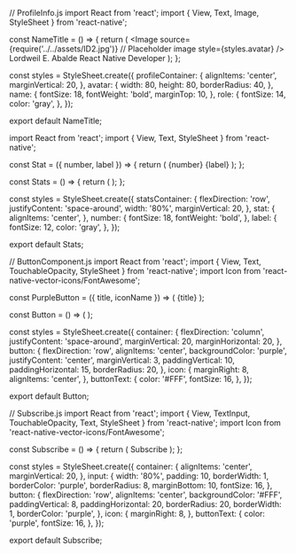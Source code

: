 // ProfileInfo.js
import React from 'react';
import { View, Text, Image, StyleSheet } from 'react-native';

const NameTitle = () => {
  return (
    <View style={styles.profileContainer}>
      <Image
        source={require('../../assets/ID2.jpg')}  // Placeholder image
        style={styles.avatar}
      />
      <Text style={styles.name}>Lordweil E. Abalde</Text>
      <Text style={styles.role}>React Native Developer</Text>
    </View>
  );
};

const styles = StyleSheet.create({
  profileContainer: {
    alignItems: 'center',
    marginVertical: 20,
  },
  avatar: {
    width: 80,
    height: 80,
    borderRadius: 40,
  },
  name: {
    fontSize: 18,
    fontWeight: 'bold',
    marginTop: 10,
  },
  role: {
    fontSize: 14,
    color: 'gray',
  },
});

export default NameTitle;



import React from 'react';
import { View, Text, StyleSheet } from 'react-native';

const Stat = ({ number, label }) => {
  return (
    <View style={styles.stat}>
      <Text style={styles.number}>{number}</Text>
      <Text style={styles.label}>{label}</Text>
    </View>
  );
};

const Stats = () => {
  return (
    <View style={styles.statsContainer}>
      <Stat number="30" label="Apps" />
      <Stat number="20" label="Clients" />
      <Stat number="10" label="Experience" />
    </View>
  );
};

const styles = StyleSheet.create({
  statsContainer: {
    flexDirection: 'row',
    justifyContent: 'space-around',
    width: '80%',
    marginVertical: 20,
  },
  stat: {
    alignItems: 'center',
  },
  number: {
    fontSize: 18,
    fontWeight: 'bold',
  },
  label: {
    fontSize: 12,
    color: 'gray',
  },
});

export default Stats;


// ButtonComponent.js
import React from 'react';
import { View, Text, TouchableOpacity, StyleSheet } from 'react-native';
import Icon from 'react-native-vector-icons/FontAwesome';

const PurpleButton = ({ title, iconName }) => (
  <TouchableOpacity style={styles.button}>
    <Icon name={iconName} size={20} color="#FFF" style={styles.icon} />
    <Text style={styles.buttonText}>{title}</Text>
  </TouchableOpacity>
);

const Button = () => (
  <View style={styles.container}>
    <PurpleButton title="Edit Profile" iconName="user" />
    <PurpleButton title="Notification" iconName="bell" />
    <PurpleButton title="Settings" iconName="cog" />
  </View>
);

const styles = StyleSheet.create({
  container: {
    flexDirection: 'column',
    justifyContent: 'space-around',
    marginVertical: 20,
    marginHorizontal: 20,
  },
  button: {
    flexDirection: 'row',
    alignItems: 'center',
    backgroundColor: 'purple',
    justifyContent: 'center',
    marginVertical: 3,
    paddingVertical: 10,
    paddingHorizontal: 15,
    borderRadius: 20,
  },
  icon: {
    marginRight: 8,
    alignItems: 'center',
  },
  buttonText: {
    color: '#FFF',
    fontSize: 16,
  },
});

export default Button;



// Subscribe.js
import React from 'react';
import { View, TextInput, TouchableOpacity, Text, StyleSheet } from 'react-native';
import Icon from 'react-native-vector-icons/FontAwesome';

const Subscribe = () => {
  return (
    <View style={styles.container}>
      <TextInput
        style={styles.input}
        placeholder="Enter email for newsletter"
        keyboardType="email-address"
        autoCapitalize="none"
      />
      <TouchableOpacity style={styles.button}>
        <Icon name="paper-plane" size={16} color="purple" style={styles.icon} />
        <Text style={styles.buttonText}>Subscribe</Text>
      </TouchableOpacity>
    </View>
  );
};

const styles = StyleSheet.create({
  container: {
    alignItems: 'center',
    marginVertical: 20,
  },
  input: {
    width: '80%',
    padding: 10,
    borderWidth: 1,
    borderColor: 'purple',
    borderRadius: 8,
    marginBottom: 10,
    fontSize: 16,
  },
  button: {
    flexDirection: 'row',
    alignItems: 'center',
    backgroundColor: '#FFF',
    paddingVertical: 8,
    paddingHorizontal: 20,
    borderRadius: 20,
    borderWidth: 1,
    borderColor: 'purple',
  },
  icon: {
    marginRight: 8,
  },
  buttonText: {
    color: 'purple',
    fontSize: 16,
  },
});

export default Subscribe;


